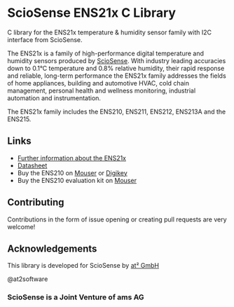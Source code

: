 # ScioSense ENS21x C Library
C library for the ENS21x temperature & humidity sensor family with I2C interface from ScioSense.

The ENS21x is a family of high-performance digital temperature and humidity sensors produced by
[ScioSense](http://www.sciosense.com). With industry leading accuracies down to 0.1°C temperature and 0.8% relative 
humidity, their rapid response and reliable, long-term performance the ENS21x family addresses the fields of home 
appliances, building and automotive HVAC, cold chain management, personal health and wellness monitoring, industrial 
automation and instrumentation.

The ENS21x family includes the ENS210, ENS211, ENS212, ENS213A and the ENS215.

## Links
* [Further information about the ENS21x](https://www.sciosense.com/ens21x-family-of-high-performance-digital-temperature-and-humidity-sensors/)
* [Datasheet](https://www.sciosense.com/wp-content/uploads/2024/04/ENS21x-Datasheet.pdf)
* Buy the ENS210 on [Mouser](https://mou.sr/3P3DWmK) or [Digikey](https://www.digikey.nl/en/products/detail/sciosense/ENS210-LQFM/6490747)
* Buy the ENS210 evaluation kit on [Mouser](https://mou.sr/44GNQAi)

## Contributing
Contributions in the form of issue opening or creating pull requests are very welcome!

## Acknowledgements
This library is developed for ScioSense by [at² GmbH](https://www.at2-software.com/en/) 

@at2software

### ScioSense is a Joint Venture of ams AG 
